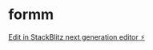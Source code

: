 # formm

[Edit in StackBlitz next generation editor ⚡️](https://stackblitz.com/~/github.com/nirmitsainii/formm)
